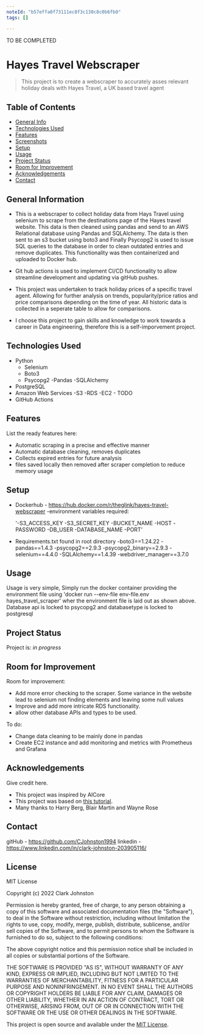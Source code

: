 ```yaml
---
noteId: "b57effa0f73111ec8f3c130c8c0b6fb0"
tags: []

---
```


TO BE COMPLETED

# Hayes Travel Webscraper
> This project is to create a webscraper to accurately asses relevant holiday deals with Hayes Travel, a UK based travel agent


## Table of Contents
* [General Info](#general-information)
* [Technologies Used](#technologies-used)
* [Features](#features)
* [Screenshots](#screenshots)
* [Setup](#setup)
* [Usage](#usage)
* [Project Status](#project-status)
* [Room for Improvement](#room-for-improvement)
* [Acknowledgements](#acknowledgements)
* [Contact](#contact)
<!-- * [License](#license) -->


## General Information
- This is a webscraper to collect holiday data from Hays Travel using selenium to scrape from the destinations page of the Hayes travel website. This data is then cleaned  using pandas and send to an AWS Relational database using Pandas and SQLAlchemy. The data is then sent to an s3 bucket using boto3 and Finally Psycopg2 is used to issue SQL queries to the database in order to clean outdated entries and remove duplicates. This functionality was then containerized and uploaded to Docker hub.
- Git hub actions is used to implement CI/CD functionality to allow streamline development and updating via gitHub pushes.

- This project was undertaken to track holiday prices of a specific travel agent. Allowing for further analysis on trends, popularity/price ratios and price comparisons depending on the time of year. All historic data is collected in a seperate table to allow for comparisons. 

- I choose this project to gain skills and knowledge to work towards a career in Data engineering, therefore this is a self-imporvement project. 
<!-- You don't have to answer all the questions - just the ones relevant to your project. -->


## Technologies Used
- Python
  - Selenium
  - Boto3
  - Psycopg2
  -Pandas
  -SQLAlchemy
- PostgreSQL
- Amazon Web Services
  -S3
  -RDS
  -EC2 - TODO
- GitHub Actions



## Features
List the ready features here:
- Automatic scraping in a precise and effective manner
- Automatic database cleaning, removes duplicates
- Collects expired entries for future analysis
- files saved locally then removed after scraper completion to reduce memory usage

## Setup
- Dockerhub - https://hub.docker.com/r/theglink/hayes-travel-webscraper
  -environment variables required:

  '-S3_ACCESS_KEY
  -S3_SECRET_KEY
  -BUCKET_NAME
  -HOST
  -PASSWORD
  -DB_USER
  -DATABASE_NAME
  -PORT'
- Requirements.txt found in root directory
  -boto3==1.24.22
  -pandas==1.4.3
  -psycopg2==2.9.3
  -psycopg2_binary==2.9.3
  -selenium==4.4.0
  -SQLAlchemy==1.4.39
  -webdriver_manager==3.7.0


## Usage
Usage is very simple, Simply run the docker container providing the environment file using
'docker run --env-file env-file.env hayes_travel_scraper'
wher the environment file is laid out as shown above. Database api is locked to psycopg2 and databasetype is locked to postgresql

## Project Status
Project is: _in progress_ 

## Room for Improvement

Room for improvement:
- Add more error checking to the scraper. Some variance in the website lead to selenium not finding elements and leaving some null values
- Improve and add more intricate RDS functionality.
- allow other database APIs and types to be used.

To do:
- Change data cleaning to be mainly done in pandas
- Create EC2 instance and add monitoring and metrics with Prometheus and Grafana


## Acknowledgements
Give credit here.
- This project was inspired by AICore
- This project was based on [this tutorial](https://www.example.com).
- Many thanks to Harry Berg, Blair Martin and Wayne Rose


## Contact
gitHub      - https://github.com/CJohnston1994
linkedin    - https://www.linkedin.com/in/clark-johnston-203905116/

## License
MIT License

Copyright (c) 2022 Clark Johnston

Permission is hereby granted, free of charge, to any person obtaining a copy
of this software and associated documentation files (the "Software"), to deal
in the Software without restriction, including without limitation the rights
to use, copy, modify, merge, publish, distribute, sublicense, and/or sell
copies of the Software, and to permit persons to whom the Software is
furnished to do so, subject to the following conditions:

The above copyright notice and this permission notice shall be included in all
copies or substantial portions of the Software.

THE SOFTWARE IS PROVIDED "AS IS", WITHOUT WARRANTY OF ANY KIND, EXPRESS OR
IMPLIED, INCLUDING BUT NOT LIMITED TO THE WARRANTIES OF MERCHANTABILITY,
FITNESS FOR A PARTICULAR PURPOSE AND NONINFRINGEMENT. IN NO EVENT SHALL THE
AUTHORS OR COPYRIGHT HOLDERS BE LIABLE FOR ANY CLAIM, DAMAGES OR OTHER
LIABILITY, WHETHER IN AN ACTION OF CONTRACT, TORT OR OTHERWISE, ARISING FROM,
OUT OF OR IN CONNECTION WITH THE SOFTWARE OR THE USE OR OTHER DEALINGS IN THE
SOFTWARE.

This project is open source and available under the [MIT License]().

<!-- Optional -->

<!-- You don't have to include all sections - just the one's relevant to your project -->
